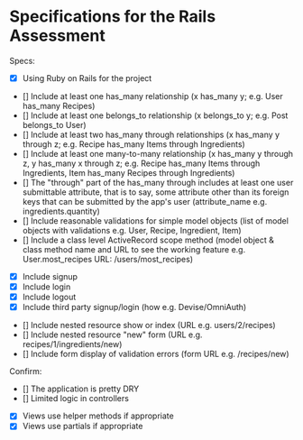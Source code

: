 # Specifications for the Rails Assessment

Specs:
- [x] Using Ruby on Rails for the project
- [] Include at least one has_many relationship (x has_many y; e.g. User has_many Recipes) 
- [] Include at least one belongs_to relationship (x belongs_to y; e.g. Post belongs_to User)
- [] Include at least two has_many through relationships (x has_many y through z; e.g. Recipe has_many Items through Ingredients)
- [] Include at least one many-to-many relationship (x has_many y through z, y has_many x through z; e.g. Recipe has_many Items through Ingredients, Item has_many Recipes through Ingredients)
- [] The "through" part of the has_many through includes at least one user submittable attribute, that is to say, some attribute other than its foreign keys that can be submitted by the app's user (attribute_name e.g. ingredients.quantity)
- [] Include reasonable validations for simple model objects (list of model objects with validations e.g. User, Recipe, Ingredient, Item)
- [] Include a class level ActiveRecord scope method (model object & class method name and URL to see the working feature e.g. User.most_recipes URL: /users/most_recipes)
- [x] Include signup
- [x] Include login
- [x] Include logout
- [x] Include third party signup/login (how e.g. Devise/OmniAuth)
- [] Include nested resource show or index (URL e.g. users/2/recipes)
- [] Include nested resource "new" form (URL e.g. recipes/1/ingredients/new)
- [] Include form display of validation errors (form URL e.g. /recipes/new)

Confirm:
- [] The application is pretty DRY
- [] Limited logic in controllers
- [x] Views use helper methods if appropriate
- [x] Views use partials if appropriate